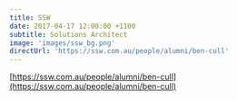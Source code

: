 ```yaml
---
title: SSW
date: 2017-04-17 12:00:00 +1100
subtitle: Solutions Architect
image: 'images/ssw_bg.png'
directUrl: 'https://ssw.com.au/people/alumni/ben-cull'
---
```


[https://ssw.com.au/people/alumni/ben-cull](https://ssw.com.au/people/alumni/ben-cull)